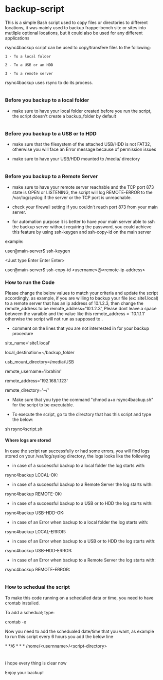 # backup-script
This is a simple Bash script used to copy files or directories to different locations, it was mainly used to backup frappe-bench site or sites into mutliple optional locations, but it could also be used for any different applications

rsync4backup script can be used to copy/transfere files to the following:

    1 - To a local folder
  
    2 - To a USB or an HDD 

    3 - To a remote server

rsync4backup uses rsync to do its process.
#
### Before you backup to a local folder
- make sure to have your local folder created before you run the script,
the script doesn't create a backup_folder by default
#
### Before you backup to a USB or to HDD
- make sure that the filesystem of the attached USB/HDD is not FAT32, otherwise you will face an Error message because of permission issues

- make sure to have your USB/HDD mounted to /media/ directory
#
### Before you backup to a Remote Server
- make sure to have your remote server reachable and the TCP port 873 state is OPEN or LISTENING, the script will log REMOTE-ERROR to the /var/log/syslog if the server or the TCP port is unreachable.

- check your firewall setting if you couldn't reach port 873 from your main server.

- for automation purpose it is better to have your main server able to ssh the backup server without requiring the password, you could achieve this feature by using ssh-keygen and ssh-copy-id on the main server

example:

user@main-server\$ ssh-keygen 

\<Just type Enter Enter Enter>

user@main-server\$ ssh-copy-id \<username>\@\<remote-ip-address>

### How to run the Code
Please change the below values to match your criteria and update the script accordingly, 
as example, if you are willing to backup your file (ex: site1.local) to a remote server that has an ip address of 10.1.2.3, then change the remote_address to be remote_address='10.1.2.3', Please dont leave a space between the varaible and the value like this remote_address = '10.1.1.1' otherwise the script will not run as supposed to .

- comment on the lines that you are not interrested in for your backup procedure

site_name='site1.local'

local_destination=~/backup_folder

usb_mount_directory=/media/USB

remote_username='ibrahim'

remote_address='192.168.1.123'

remote_directory='~/'

- Make sure that you type the command "chmod a+x rsync4backup.sh" for the script to be executable.

- To execute the script, go to the directory that has this script and type the below:

sh rsync4script.sh 


#### Where logs are stored
In case the script ran successfully or had some errors, you will find logs stored on your /var/log/syslog directory, the logs looks like the following

- in case of a successful backup to a local folder the log starts with:

rsync4backup LOCAL-OK:

- in case of a successful backup to a Remote Server the log starts with:

rsync4backup REMOTE-OK:

- in case of a successful backup to a USB or to HDD the log starts with:

rsync4backup USB-HDD-OK:

- in case of an Error when backup to a local folder the log starts with:

rsync4backup LOCAL-ERROR:

- in case of an Error when backup to a USB or to HDD  the log starts with:

rsync4backup USB-HDD-ERROR:

- in case of an Error when backup to a Remote Server the log starts with:

rsync4backup REMOTE-ERROR:
#
### How to schedual the script
To make this code running on a schedulled data or time, you need to have crontab installed.

To add a schedual; type:

crontab -e

Now you need to add the schedualed date/time that you want, as example to run this script every 6 hours you add the below line

 \* */6 * * * /home/\<usernname>/\<script-directory>

#
i hope every thing is clear now

Enjoy your backup!




